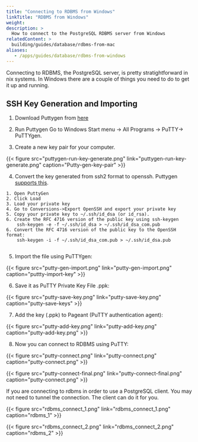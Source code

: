 ```yaml
---
title: "Connecting to RDBMS from Windows"
linkTitle: "RDBMS from Windows"
weight: 
description: >
  How to connect to the PostgreSQL RDBMS server from Windows   
relatedContent: >
  building/guides/database/rdbms-from-mac
aliases:
   - /apps/guides/database/rdbms-from-windows
---
```

Connecting to RDBMS, the PostgreSQL server, is pretty stratightforward in nix systems. In Windows there are a couple of things you need to do to get it up and running. 

## SSH Key Generation and Importing

1. Download Puttygen from [here](https://www.ssh.com/ssh/putty/download)

2. Run Puttygen Go to Windows Start menu → All Programs → PuTTY→ PuTTYgen.

3. Create a new key pair for your computer. 

{{< figure src="puttygen-run-key-generate.png" link="puttygen-run-key-generate.png" caption="Putty-gen-key-pair" >}}

4. Convert the key generated from ssh2 format to openssh. Puttygen [supports this](https://stackoverflow.com/questions/2224066/how-to-convert-ssh-keypairs-generated-using-puttygen-windows-into-key-pairs-us/2224204#2224204).

```
1. Open PuttyGen
2. Click Load
3. Load your private key
4. Go to Conversions->Export OpenSSH and export your private key
5. Copy your private key to ~/.ssh/id_dsa (or id_rsa).
6. Create the RFC 4716 version of the public key using ssh-keygen
    ssh-keygen -e -f ~/.ssh/id_dsa > ~/.ssh/id_dsa_com.pub
6. Convert the RFC 4716 version of the public key to the OpenSSH format:
    ssh-keygen -i -f ~/.ssh/id_dsa_com.pub > ~/.ssh/id_dsa.pub
    
```


5. Import the file using PuTTYgen:

{{< figure src="putty-gen-import.png" link="putty-gen-import.png" caption="puttty-import-key" >}}

6. Save it as PuTTY Private Key File .ppk:

{{< figure src="putty-save-key.png" link="putty-save-key.png" caption="putty-save-keys" >}}

7. Add the key (.ppk) to Pageant (PuTTY authentication agent):

{{< figure src="putty-add-key.png" link="putty-add-key.png" caption="putty-add-key.png" >}}

8. Now you can connect to RDBMS using PuTTY:

{{< figure src="putty-connect.png" link="putty-connect.png" caption="putty-connect.png" >}}

{{< figure src="putty-connect-final.png" link="putty-connect-final.png" caption="putty-connect.png" >}}

If you are connecting to rdbms in order to use a PostgreSQL client. You may not need to tunnel the connection. The client can do it for you. 

{{< figure src="rdbms_connect_1.png" link="rdbms_connect_1.png" caption="rdbms_1" >}}

{{< figure src="rdbms_connect_2.png" link="rdbms_connect_2.png" caption="rdbms_2" >}}
